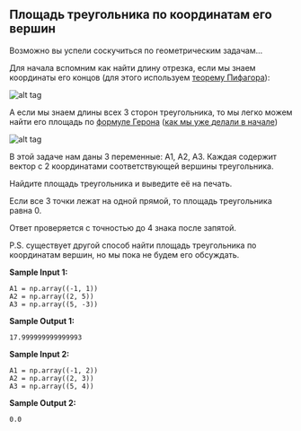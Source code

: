 ## Площадь треугольника по координатам его вершин

Возможно вы успели соскучиться по геометрическим задачам...

Для начала вспомним как найти длину отрезка, если мы знаем координаты его концов (для этого используем [теорему Пифагора](https://ru.wikipedia.org/wiki/%D0%A2%D0%B5%D0%BE%D1%80%D0%B5%D0%BC%D0%B0_%D0%9F%D0%B8%D1%84%D0%B0%D0%B3%D0%BE%D1%80%D0%B0)):

![alt tag](https://github.com/Xelerezex/learning-space/tree/learning-space/stepik-courses/stepik-practice-python-math/5-week-2-vectors-%26-matrix/6.1-numpy-basis/step-10/Source/1.png)

А если мы знаем длины всех 3 сторон треугольника, то мы легко можем найти его площадь по [формуле Герона](https://ru.wikipedia.org/wiki/%D0%A4%D0%BE%D1%80%D0%BC%D1%83%D0%BB%D0%B0_%D0%93%D0%B5%D1%80%D0%BE%D0%BD%D0%B0) ([как мы уже делали в начале](https://stepik.org/lesson/52668/step/6))

![alt tag](https://github.com/Xelerezex/learning-space/tree/learning-space/stepik-courses/stepik-practice-python-math/5-week-2-vectors-%26-matrix/6.1-numpy-basis/step-10/Source/2.png)

В этой задаче нам даны 3 переменные: A1, A2, A3. Каждая содержит вектор с 2 координатами соответствующей вершины треугольника.

Найдите площадь треугольника и выведите её на печать.

Если все 3 точки лежат на одной прямой, то площадь треугольника равна 0.

Ответ проверяется с точностью до 4 знака после запятой.

P.S. существует другой способ найти площадь треугольника по координатам вершин, но мы пока не будем его обсуждать.

**Sample Input 1:**

```commandline
A1 = np.array((-1, 1))
A2 = np.array((2, 5))
A3 = np.array((5, -3))
```

**Sample Output 1:**

```commandline
17.999999999999993
```

**Sample Input 2:**

```commandline
A1 = np.array((-1, 2))
A2 = np.array((2, 3))
A3 = np.array((5, 4))
```

**Sample Output 2:**

```commandline
0.0
```
